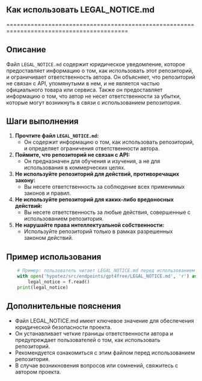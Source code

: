 ## Как использовать LEGAL_NOTICE.md
=========================================================================================

Описание
-------------------------
Файл `LEGAL_NOTICE.md` содержит юридическое уведомление, которое предоставляет информацию о том, как использовать этот репозиторий, и ограничивает ответственность автора. Он объясняет, что репозиторий не связан с API, упомянутыми в нем, и не является частью официального товара или сервиса. Также он предоставляет информацию о том, что автор не несет ответственности за убытки, которые могут возникнуть в связи с использованием репозитория.

Шаги выполнения
-------------------------
1. **Прочтите файл `LEGAL_NOTICE.md`:** 
    - Он содержит информацию о том, как использовать репозиторий, и определяет ограничения ответственности автора.
2. **Поймите, что репозиторий не связан с API:**
    - Он предназначен для обучения и изучения, а не для использования в коммерческих целях.
3. **Не используйте репозиторий для действий, противоречащих закону:**
    - Вы несете ответственность за соблюдение всех применимых законов и правил.
4. **Не используйте репозиторий для каких-либо вредоносных действий:**
    - Вы несете ответственность за любые действия, совершенные с использованием репозитория.
5. **Не нарушайте права интеллектуальной собственности:**
    - Используйте репозиторий только в рамках разрешенных законом действий.

Пример использования
-------------------------

```python
    # Пример: пользователь читает LEGAL_NOTICE.md перед использованием репозитория.
    with open('hypotez/src/endpoints/gpt4free/LEGAL_NOTICE.md', 'r') as f:
        legal_notice = f.read()
    print(legal_notice)
```

## Дополнительные пояснения

- Файл LEGAL_NOTICE.md имеет ключевое значение для обеспечения юридической безопасности проекта.
- Он устанавливает четкие границы ответственности автора и предупреждает пользователей о том, как использовать репозиторий.
-  Рекомендуется ознакомиться с этим файлом перед использованием репозитория.
- В случае возникновения вопросов или сомнений, свяжитесь с автором проекта.